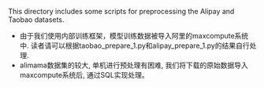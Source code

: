 
This directory includes some scripts for preprocessing the Alipay and Taobao datasets.

* 由于我们使用内部训练框架，模型训练数据被导入阿里的maxcompute系统中. 读者请可以根据taobao_prepare_1.py和alipay_prepare_1.py的结果自行处理.
* alimama数据集的较大, 单机进行预处理有困难, 我们将下载的原始数据导入maxcompute系统后, 通过SQL实现处理。


